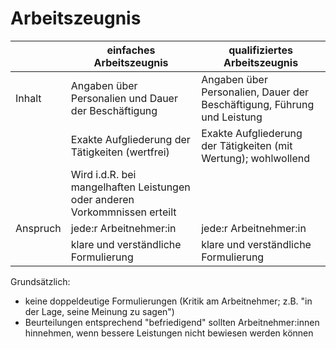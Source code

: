 # Arbeitszeugnis 

|          | einfaches Arbeitszeugnis                                     | qualifiziertes Arbeitszeugnis                                |
| -------- | ------------------------------------------------------------ | ------------------------------------------------------------ |
| Inhalt   | Angaben über Personalien und Dauer der Beschäftigung         | Angaben über Personalien, Dauer der Beschäftigung, Führung und Leistung |
|          | Exakte Aufgliederung der Tätigkeiten (wertfrei)              | Exakte Aufgliederung der Tätigkeiten (mit Wertung); wohlwollend |
|          | Wird i.d.R. bei mangelhaften Leistungen oder anderen Vorkommnissen erteilt |                                                              |
| Anspruch | jede:r Arbeitnehmer:in                                       | jede:r Arbeitnehmer:in                                       |
|          | klare und verständliche Formulierung                         | klare und verständliche Formulierung                         |

Grundsätzlich:

- keine doppeldeutige Formulierungen (Kritik am Arbeitnehmer; z.B. "in der Lage, seine Meinung zu sagen")
- Beurteilungen entsprechend "befriedigend" sollten Arbeitnehmer:innen hinnehmen, wenn bessere Leistungen nicht bewiesen werden können